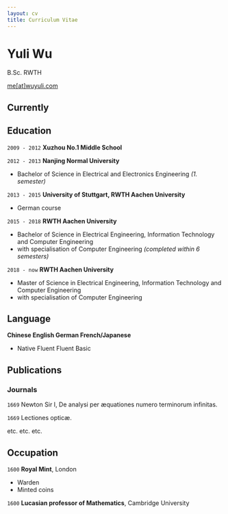```yaml
---
layout: cv
title: Curriculum Vitae
---
```



# __Yuli Wu__
B.Sc. RWTH

<div id="webaddress">
<a href="me@wuyuli.com">me[at]wuyuli.com</a>
</div>

## Currently


## Education

`2009 - 2012`
__Xuzhou No.1 Middle School__

`2012 - 2013`
__Nanjing Normal University__
- Bachelor of Science in Electrical and Electronics Engineering *(1. semester)*

`2013 - 2015`
__University of Stuttgart, RWTH Aachen University__
- German course

`2015 - 2018`
__RWTH Aachen University__
- Bachelor of Science in Electrical Engineering, Information Technology and Computer Engineering
- with specialisation of Computer Engineering  *(completed within 6 semesters)*

`2018 - now`
__RWTH Aachen University__
- Master of Science in Electrical Engineering, Information Technology and Computer Engineering
- with specialisation of Computer Engineering


## Language
__Chinese   English   German    French/Japanese__
- Native    Fluent    Fluent    Basic

## Publications

<!-- A list is also available [online](http://scholar.google.co.uk/citations?user=LTOTl0YAAAAJ) -->

### Journals

`1669`
Newton Sir I, De analysi per æquationes numero terminorum infinitas.

`1669`
Lectiones opticæ.

etc. etc. etc.


## Occupation

`1600`
__Royal Mint__, London

- Warden
- Minted coins

`1600`
__Lucasian professor of Mathematics__, Cambridge University


<br />
<br />
<!--
Last updated: Feb 2019 -->
